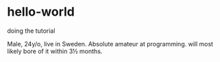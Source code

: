 # hello-world
doing the tutorial

Male, 24y/o, live in Sweden. Absolute amateur at programming.
will most likely bore of it within 3½ months.
